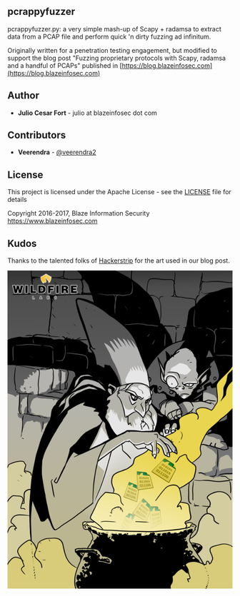 ## pcrappyfuzzer

pcrappyfuzzer.py: a very simple mash-up of Scapy + radamsa to extract data from a PCAP file and perform quick 'n dirty fuzzing ad infinitum.

Originally written for a penetration testing engagement, but modified to support the blog post "Fuzzing proprietary protocols with Scapy,
radamsa and a handful of PCAPs" published in [https://blog.blazeinfosec.com](https://blog.blazeinfosec.com)

## Author

* **Julio Cesar Fort** - julio at blazeinfosec dot com

## Contributors

* **Veerendra** - [@veerendra2](https://github.com/veerendra2)

## License 

This project is licensed under the Apache License - see the [LICENSE](LICENSE) file for details

Copyright 2016-2017, Blaze Information Security
https://www.blazeinfosec.com


## Kudos

Thanks to the talented folks of [Hackerstrip](https://hackerstrip.exposure.co/) for the art used in our blog post.

![Burning PCAPs](images/wizard_pcap.png)

